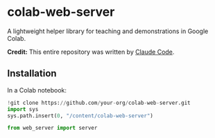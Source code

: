 # colab-web-server

A lightweight helper library for teaching and demonstrations in Google Colab.

**Credit:** This entire repository was written by [Claude Code](https://claude.com/claude-code).

## Installation

In a Colab notebook:

```python
!git clone https://github.com/your-org/colab-web-server.git
import sys
sys.path.insert(0, "/content/colab-web-server")

from web_server import server
